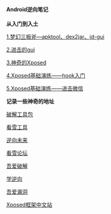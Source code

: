 #### Android逆向笔记

**从入门到入土**

[1.梦幻三板斧—apktool、dex2jar、jd-gui](1.梦幻三板斧—apktool、dex2jar、jd-gui.md)

[2.进击的gui](2.进击的gui.md)

[3.神奇的Xposed](3.神奇的Xposed.md)

[4.Xposed基础演练——hook入门](projects/XposedTest)

[5.Xposed基础演练——进击微信](projects/XposedHookWeiXin1)

**记录一些神奇的地址**

[破解工具包](https://down.52pojie.cn/Tools/Android_Tools/)

[看雪工具](https://tools.pediy.com/)

[逆向未来](https://www.pd521.com/)

[看雪论坛](https://bbs.pediy.com/) 

[吾爱破解](https://www.52pojie.cn/forum.php)

[学逆向](https://www.xuenixiang.com/)

[吾爱漏洞](http://www.52bug.cn/)

[Xposed框架中文站](https://xposed.appkg.com/)
